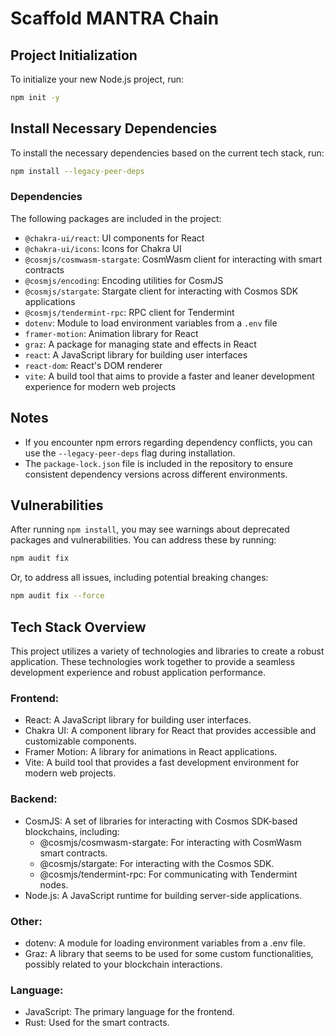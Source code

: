 # Scaffold MANTRA Chain

## Project Initialization
To initialize your new Node.js project, run:
```bash
npm init -y
```

## Install Necessary Dependencies
To install the necessary dependencies based on the current tech stack, run:
```bash
npm install --legacy-peer-deps
```

### Dependencies
The following packages are included in the project:
- `@chakra-ui/react`: UI components for React
- `@chakra-ui/icons`: Icons for Chakra UI
- `@cosmjs/cosmwasm-stargate`: CosmWasm client for interacting with smart contracts
- `@cosmjs/encoding`: Encoding utilities for CosmJS
- `@cosmjs/stargate`: Stargate client for interacting with Cosmos SDK applications
- `@cosmjs/tendermint-rpc`: RPC client for Tendermint
- `dotenv`: Module to load environment variables from a `.env` file
- `framer-motion`: Animation library for React
- `graz`: A package for managing state and effects in React
- `react`: A JavaScript library for building user interfaces
- `react-dom`: React's DOM renderer
- `vite`: A build tool that aims to provide a faster and leaner development experience for modern web projects

## Notes
- If you encounter npm errors regarding dependency conflicts, you can use the `--legacy-peer-deps` flag during installation.
- The `package-lock.json` file is included in the repository to ensure consistent dependency versions across different environments.

## Vulnerabilities
After running `npm install`, you may see warnings about deprecated packages and vulnerabilities. You can address these by running:
```bash
npm audit fix
```
Or, to address all issues, including potential breaking changes:
```bash
npm audit fix --force
```

## Tech Stack Overview

This project utilizes a variety of technologies and libraries to create a robust application. These technologies work together to provide a seamless development experience and robust application performance.

### Frontend:
* React: A JavaScript library for building user interfaces.
* Chakra UI: A component library for React that provides accessible and customizable components.
* Framer Motion: A library for animations in React applications.
* Vite: A build tool that provides a fast development environment for modern web projects.

### Backend:
* CosmJS: A set of libraries for interacting with Cosmos SDK-based blockchains, including:
  * @cosmjs/cosmwasm-stargate: For interacting with CosmWasm smart contracts.
  * @cosmjs/stargate: For interacting with the Cosmos SDK.
  * @cosmjs/tendermint-rpc: For communicating with Tendermint nodes.
* Node.js: A JavaScript runtime for building server-side applications.

### Other:
* dotenv: A module for loading environment variables from a .env file.
* Graz: A library that seems to be used for some custom functionalities, possibly related to your blockchain interactions.

### Language:
* JavaScript: The primary language for the frontend.
* Rust: Used for the smart contracts.